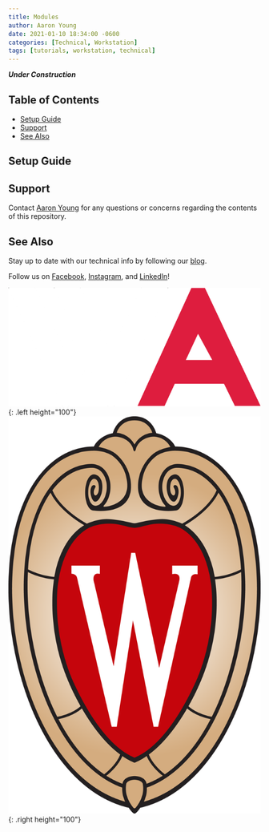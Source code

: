 ```yaml
---
title: Modules
author: Aaron Young
date: 2021-01-10 18:34:00 -0600
categories: [Technical, Workstation]
tags: [tutorials, workstation, technical]
---
```


***Under Construction***

## Table of Contents
- [Setup Guide](#setup-guide)
- [Support](#support)
- [See Also](#see-also)

## Setup Guide


## Support

Contact [Aaron Young](mailto:aryoung5@wisc.edu) for any questions or concerns regarding the contents of this repository.

## See Also

Stay up to date with our technical info by following our [blog](https://www.wisconsinautonomous.org/blog).

Follow us on [Facebook](https://www.facebook.com/wisconsinautonomous/), [Instagram](https://www.instagram.com/wisconsinautonomous/), and [LinkedIn](https://www.linkedin.com/company/wisconsin-autonomous/about/)!

![WA Logo](/assets/img/logos/wa-white.png){: .left height="100"}
![Wisconsin Crest](/assets/img/logos/uw-crest.png){: .right height="100"}